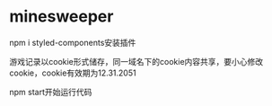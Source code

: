 # minesweeper

npm i styled-components安装插件

游戏记录以cookie形式储存，同一域名下的cookie内容共享，要小心修改cookie，cookie有效期为12.31.2051

npm start开始运行代码

